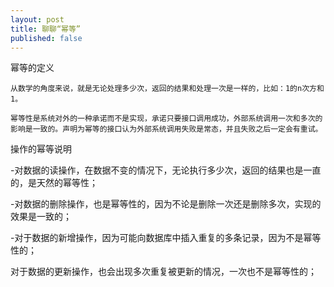 ```yaml
---
layout: post
title: 聊聊“幂等”
published: false
---
```

幂等的定义

    从数学的角度来说，就是无论处理多少次，返回的结果和处理一次是一样的，比如：1的n次方和1。

    幂等性是系统对外的一种承诺而不是实现，承诺只要接口调用成功，外部系统调用一次和多次的影响是一致的。声明为幂等的接口认为外部系统调用失败是常态，并且失败之后一定会有重试。 
    
操作的幂等说明

-对数据的读操作，在数据不变的情况下，无论执行多少次，返回的结果也是一直的，是天然的幂等性；

-对数据的删除操作，也是幂等性的，因为不论是删除一次还是删除多次，实现的效果是一致的；

-对于数据的新增操作，因为可能向数据库中插入重复的多条记录，因为不是幂等性的；

对于数据的更新操作，也会出现多次重复被更新的情况，一次也不是幂等性的；